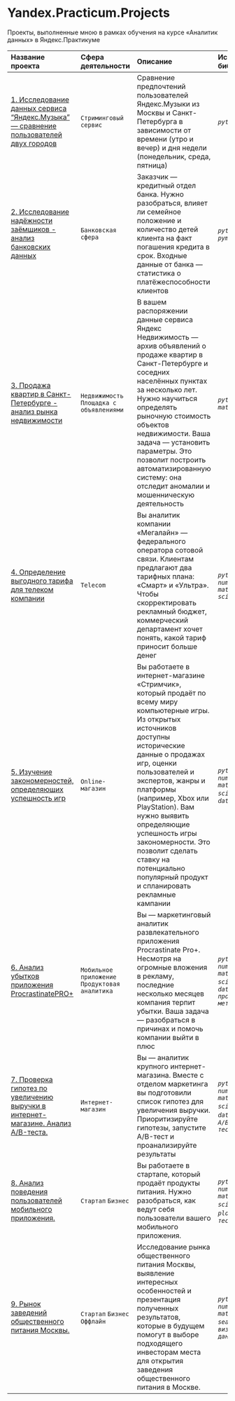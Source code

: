 # Yandex.Practicum.Projects
Проекты, выполненные мною в рамках обучения на курсе «Аналитик данных» в Яндекс.Практикуме 


| Название проекта | Сфера деятельности | Описание | Используемые библиотеки  |
| :---------------------- | :---------------------- | :---------------------- | :---------------------- |
| [1. Исследование данных сервиса “Яндекс.Музыка” — сравнение пользователей двух городов](https://github.com/LarisaFedotova/-Yandex.Practicum.Projects/tree/main/1.%20Исследование%20данных%20сервиса%20“Яндекс.Музыка”%20—%20сравнение%20пользователей%20двух%20городов.) | `Стриминговый сервис` | Сравнение предпочтений пользователей Яндекс.Музыки из Москвы и Санкт-Петербурга в зависимости от времени (утро и вечер) и дня недели (понедельник, среда, пятница) | *`python`* *`pandas`* |
| [2. Исследование надёжности заёмщиков - анализ банковских данных](https://github.com/LarisaFedotova/-Yandex.Practicum.Projects/tree/main/2.%20Исследование%20надёжности%20заёмщиков%20-%20анализ%20банковских%20данных) | `Банковская сфера` | Заказчик — кредитный отдел банка. Нужно разобраться, влияет ли семейное положение и количество детей клиента на факт погашения кредита в срок. Входные данные от банка — статистика о платёжеспособности клиентов | *`python`* *`pandas`* *`pymystem3`* |
| [3. Продажа квартир в Санкт-Петербурге - анализ рынка недвижимости](https://github.com/LarisaFedotova/-Yandex.Practicum.Projects/tree/main/3.%20Продажа%20квартир%20в%20Санкт-Петербурге%20—%20анализ%20рынка%20недвижимости) | `Недвижимость` `Площадка с объявлениями` | В вашем распоряжении данные сервиса Яндекс Недвижимость — архив объявлений о продаже квартир в Санкт-Петербурге и соседних населённых пунктах за несколько лет. Нужно научиться определять рыночную стоимость объектов недвижимости. Ваша задача — установить параметры. Это позволит построить автоматизированную систему: она отследит аномалии и мошенническую деятельность | *`python`* *`pandas`* *`matplotlib`* |
| [4. Определение выгодного тарифа для телеком компании](https://github.com/LarisaFedotova/-Yandex.Practicum.Projects/tree/main/4.%20Определение%20выгодного%20тарифа%20для%20телеком%20компании.) | `Telecom` | Вы аналитик компании «Мегалайн» — федерального оператора сотовой связи. Клиентам предлагают два тарифных плана: «Смарт» и «Ультра». Чтобы скорректировать рекламный бюджет, коммерческий департамент хочет понять, какой тариф приносит больше денег | *`python`* *`pandas`* *`numpy`* *`matplotlib`* *`scipy`* |
| [5. Изучение закономерностей, определяющих успешность игр](https://github.com/LarisaFedotova/-Yandex.Practicum.Projects/tree/main/5.%20Изучение%20закономерностей%2C%20определяющих%20успешность%20игр.) | `Online-магазин` | Вы работаете в интернет-магазине «Стримчик», который продаёт по всему миру компьютерные игры. Из открытых источников доступны исторические данные о продажах игр, оценки пользователей и экспертов, жанры и платформы (например, Xbox или PlayStation). Вам нужно выявить определяющие успешность игры закономерности. Это позволит сделать ставку на потенциально популярный продукт и спланировать рекламные кампании | *`python`* *`pandas`* *`numpy`* *`matplotlib`* *`scipy`* *`seaborn`* *`datetime`* |
| [6. Анализ убытков приложения ProcrastinatePRO+](https://github.com/LarisaFedotova/-Yandex.Practicum.Projects/tree/main/6.%20Анализ%20убытков%20приложения%20ProcrastinatePRO%2B.) | `Мобильное приложение` `Продуктовая аналитика` | Вы — маркетинговый аналитик развлекательного приложения Procrastinate Pro+. Несмотря на огромные вложения в рекламу, последние несколько месяцев компания терпит убытки. Ваша задача — разобраться в причинах и помочь компании выйти в плюс | *`python`* *`pandas`* *`numpy`* *`matplotlib`* *`scipy`* *`seaborn`* *`datetime`* *`продуктовые метрики`*|
| [7. Проверка гипотез по увеличению выручки в интернет-магазине. Анализ A/B-теста.](https://github.com/LarisaFedotova/-Yandex.Practicum.Projects/tree/main/7.%20Проверка%20гипотез%20по%20увеличению%20выручки%20в%20интернет-магазине.%20Анализ%20A%5CB%20теста.) | `Интернет-магазин` | Вы — аналитик крупного интернет-магазина. Вместе с отделом маркетинга вы подготовили список гипотез для увеличения выручки. Приоритизируйте гипотезы, запустите A/B-тест и проанализируйте результаты | *`python`* *`pandas`* *`numpy`* *`matplotlib`* *`scipy`* *`seaborn`* *`datetime`* *`math`* *`A/B тестирование`* |
| [8. Анализ поведения пользователей мобильного приложения.](https://github.com/LarisaFedotova/-Yandex.Practicum.Projects/tree/main/8.Анализ%20поведения%20пользователей%20мобильного%20приложения.) | `Стартап` `Бизнес` | Вы работаете в стартапе, который продаёт продукты питания. Нужно разобраться, как ведут себя пользователи вашего мобильного приложения.  | *`python`* *`pandas`* *`numpy`* *`matplotlib`* *`scipy`* *`seaborn`* *`plotly`* *`math`* *`A/B тестирование`* |
| [9. Рынок заведений общественного питания Москвы.](https://github.com/LarisaFedotova/-Yandex.Practicum.Projects/tree/main/9.%20Рынок%20заведений%20общественного%20питания%20Москвы.) | `Стартап` `Бизнес` `Оффлайн` |Исследование рынка общественного питания Москвы, выявление интересных особенностей и презентация полученных результатов, которые в будущем помогут в выборе подходящего инвесторам места для открытия заведения общественного питания в Москве.  | *`python`* *`pandas`* *`numpy`* *`matplotlib`*  *`seaborn`* *`plotly`*  *`визуализация данных`*  |
